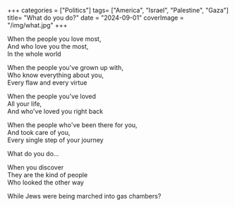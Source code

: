 +++
categories = ["Politics"]
tags= ["America", "Israel", "Palestine", "Gaza"]
title= "What do you do?"
date = "2024-09-01"
coverImage = "/img/what.jpg"
+++

When the people you love most,  
And who love you the most,  
In the whole world  

<!--more-->  

When the people you've grown up with,  
Who know everything about you,  
Every flaw and every virtue  

When the people you've loved  
All your life,  
And who've loved you right back  

When the people who've been there for you,  
And took care of you,  
Every single step of your journey  

What do you do...

When you discover  
They are the kind of people  
Who looked the other way  

While Jews were being marched into gas chambers?  

